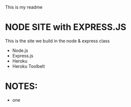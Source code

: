 This is my readme
# NODE SITE with EXPRESS.JS

This is the site we build in the node & express class

* Node.js
* Express.js
* Heroku
* Heroku Toolbelt

# NOTES:

* one